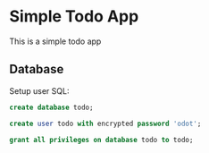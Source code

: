 # Simple Todo App

This is a simple todo app

## Database

Setup user SQL:

```sql
create database todo;

create user todo with encrypted password 'odot';

grant all privileges on database todo to todo;
```
